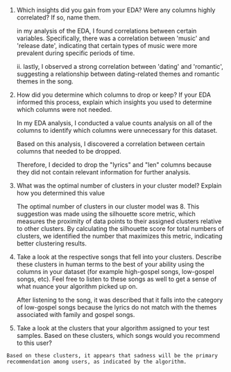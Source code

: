 1)  Which insights did you gain from your EDA? Were any columns
    highly correlated? If so, name them.

    in my analysis of the EDA, I found correlations between  certain variables. Specifically, there was a correlation between 'music' and 'release date', indicating that certain types of music were more prevalent during specific periods of time. 

    ii. lastly, I observed a strong correlation between 'dating' and 'romantic', suggesting a relationship between dating-related themes and romantic themes in the song.

2)  How did you determine which columns to drop or keep? If your EDA
    informed this process, explain which insights you used to determine
    which columns were not needed.

    In my EDA analysis, I conducted a value counts analysis on all of the columns to identify which columns were unnecessary for this dataset. 
    
    Based on this analysis, I discovered a correlation between certain columns that needed to be dropped.
    
    Therefore, I decided to drop the "lyrics" and "len" columns because they did not contain relevant information for further analysis.

3)  What was the optimal number of clusters in your cluster model?
    Explain how you determined this value

    The optimal number of clusters in our cluster model was 8. This suggestion  was made using the silhouette score metric, which measures the proximity of data points to their assigned clusters relative to other clusters. By calculating the silhouette score for total numbers of clusters, we identified the number that maximizes this metric, indicating better clustering results.

4)  Take a look at the respective songs that fell into your clusters.
    Describe these clusters in human terms to the best of your ability
    using the columns in your dataset (for example high-gospel songs,
    low-gospel songs, etc). Feel free to listen to these songs as well to
    get a sense of what nuance your algorithm picked up on.

    After listening to the song, it was described that it falls into the category of low-gospel songs because the lyrics do not match with the themes associated with family and gospel songs.

5)   Take a look at the clusters that your algorithm assigned to your test
    samples. Based on these clusters, which songs would you
    recommend to this user?

    Based on these clusters, it appears that sadness will be the primary recommendation among users, as indicated by the algorithm.



